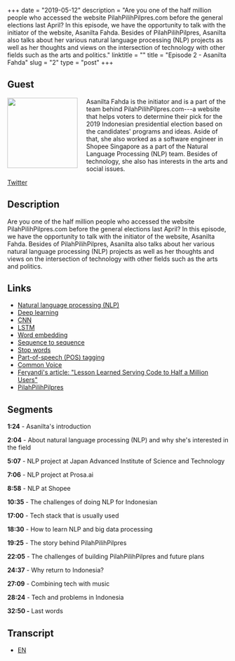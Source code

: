 +++
date = "2019-05-12"
description = "Are you one of the half million people who accessed the website PilahPilihPilpres.com before the general elections last April? In this episode, we have the opportunity to talk with the initiator of the website, Asanilta Fahda. Besides of PilahPilihPilpres, Asanilta also talks about her various natural language processing (NLP) projects as well as her thoughts and views on the intersection of technology with other fields such as the arts and politics."
linktitle = ""
title = "Episode 2 - Asanilta Fahda"
slug = "2"
type = "post"
+++

## Guest

<img style="float: left; width: 160px; margin-right: 20px;" src="/img/ep2.jpeg">

Asanilta Fahda is the initiator and is a part of the team behind PilahPilihPilpres.com---a website that helps voters to determine their pick for the 2019 Indonesian presidential election based on the candidates' programs and ideas. Aside of that, she also worked as a software engineer in Shopee Singapore as a part of the Natural Language Processing (NLP) team. Besides of technology, she also has interests in the arts and social issues.

[Twitter](https://twitter.com/asanilta)

## Description

Are you one of the half million people who accessed the website PilahPilihPilpres.com before the general elections last April? In this episode, we have the opportunity to talk with the initiator of the website, Asanilta Fahda. Besides of PilahPilihPilpres, Asanilta also talks about her various natural language processing (NLP) projects as well as her thoughts and views on the intersection of technology with other fields such as the arts and politics.

<div class="audioplayer">
    <audio>
        <source src="https://anchor.fm/s/9cae1b8/podcast/play/3187178/https%3A%2F%2Fd3ctxlq1ktw2nl.cloudfront.net%2Fproduction%2F2019-4-9%2F14464042-44100-2-6ab9ca9220a84.mp3" rel="preload" as="audio">
    </audio>
</div>

<!-- <iframe src="https://anchor.fm/kartini-teknologi/embed/episodes/Episode-2---NLP-dan-PilahPilihPilpres-bersama-Asanilta-Fahda-e3vp1a" height="102px" width="400px" frameborder="0" scrolling="no"></iframe> -->

## Links

- [Natural language processing (NLP)](https://en.wikipedia.org/wiki/Natural_language_processing)
- [Deep learning](https://en.wikipedia.org/wiki/Deep_learning)
- [CNN](https://en.wikipedia.org/wiki/Convolutional_neural_network)
- [LSTM](https://en.wikipedia.org/wiki/Long_short-term_memory)
- [Word embedding](https://en.wikipedia.org/wiki/Word_embedding)
- [Sequence to sequence](https://www.analyticsvidhya.com/blog/2018/03/essentials-of-deep-learning-sequence-to-sequence-modelling-with-attention-part-i/)
- [Stop words](https://en.wikipedia.org/wiki/Stop_words)
- [Part-of-speech (POS) tagging](https://en.wikipedia.org/wiki/Part-of-speech_tagging)
- [Common Voice](https://voice.mozilla.org/)
- [Feryandi's article: "Lesson Learned Serving Code to Half a Million Users"](https://medium.com/@feryandi/lesson-learned-serving-code-to-half-a-million-users-59e71d624f96)
- [PilahPilihPilpres](https://pilahpilihpilpres.com/)

## Segments

**1:24** - Asanilta's introduction

**2:04** - About natural language processing (NLP) and why she's interested in the field

**5:07** - NLP project at Japan Advanced Institute of Science and Technology

**7:06** - NLP project at Prosa.ai

**8:58** - NLP at Shopee

**10:35** - The challenges of doing NLP for Indonesian

**17:00** - Tech stack that is usually used

**18:30** - How to learn NLP and big data processing

**19:25** - The story behind PilahPilihPilpres

**22:05** - The challenges of building PilahPilihPilpres and future plans

**24:37** - Why return to Indonesia?

**27:09** - Combining tech with music

**28:24** - Tech and problems in Indonesia

**32:50 -** Last words

## Transcript

- [EN](transcript)
